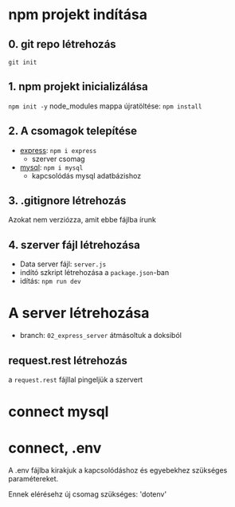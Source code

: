 # npm projekt indítása
## 0. git repo létrehozás
`git init`

## 1. npm projekt inicializálása
`npm init -y`
node_modules mappa újratöltése: `npm install`

## 2. A csomagok telepítése
- [express](https://www.npmjs.com/package/express): `npm i express`
    - szerver csomag
- [mysql](https://www.npmjs.com/package/mysql): `npm i mysql`
    - kapcsolódás mysql adatbázishoz

## 3. .gitignore létrehozás
Azokat nem verziózza, amit ebbe fájlba írunk 

## 4. szerver fájl létrehozása
- Data server fájl: `server.js`
- indító szkript létrehozása a `package.json`-ban
- idítás: `npm run dev`

# A server létrehozása
- branch: `02_express_server`
átmásoltuk a doksiból

## request.rest létrehozás
a `request.rest` fájllal pingeljük a szervert

# connect mysql

# connect, .env
A .env fájlba kirakjuk a kapcsolódáshoz és egyebekhez szükséges paramétereket.

Ennek elérésehz új csomag szükséges: 'dotenv'





